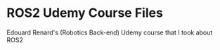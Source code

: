 <h1>ROS2 Udemy Course Files</h1>

Edouard Renard's (Robotics Back-end) Udemy course that I took about ROS2
